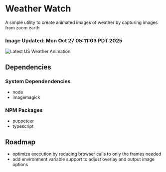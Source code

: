 # Weather Watch

A simple utility to create animated images of weather by capturing images from zoom.earth

### Image Updated: Mon Oct 27 05:11:03 PDT 2025

![Latest US Weather Animation](animations/2025-10-27.webp)

## Dependencies
### System Dependendencies
* node
* imagemagick
### NPM Packages
* puppeteer
* typescript

## Roadmap
* optimize execution by reducing browser calls to only the frames needed
* add environment variable support to adjust overlay and output image options

